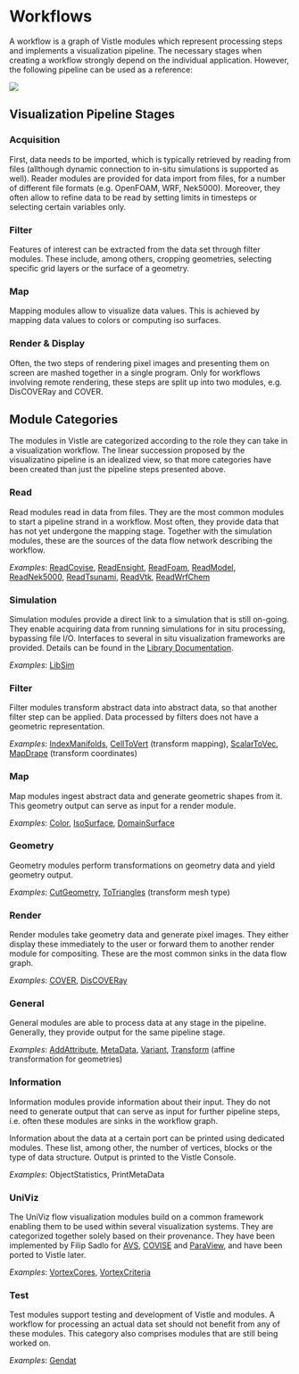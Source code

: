 # Workflows
A workflow is a graph of Vistle modules which represent processing steps and implements a visualization pipeline. The necessary stages when creating a workflow strongly depend on the individual application. However, the following pipeline can be used as a reference:

![](workflow_pipeline.png)

## Visualization Pipeline Stages

### Acquisition
First, data needs to be imported, which is typically retrieved by reading from files (allthough dynamic connection to in-situ simulations is supported as well). Reader modules are provided for data import from files, for a number of different file formats (e.g. OpenFOAM, WRF, Nek5000). Moreover, they often allow to refine data to be read by setting limits in timesteps or selecting certain variables only.

### Filter
Features of interest can be extracted from the data set through filter modules. These include, among others, cropping geometries, selecting specific grid layers or the surface of a geometry.

### Map
Mapping modules allow to visualize data values. This is achieved by mapping data values to colors or computing iso surfaces.

### Render & Display
Often, the two steps of rendering pixel images and presenting them on screen are mashed together in a single program.
Only for workflows involving remote rendering, these steps are split up into two modules, e.g. DisCOVERay and COVER.


## Module Categories

The modules in Vistle are categorized according to the role they can take in a visualization workflow.
The linear succession proposed by the visualizatino pipeline is an idealized view, so that more categories have been created than just the pipeline steps presented above.

### Read

Read modules read in data from files.
They are the most common modules to start a pipeline strand in a workflow.
Most often, they provide data that has not yet undergone the mapping stage.
Together with the simulation modules, these are the sources of the data flow network describing the workflow.

*Examples*: [ReadCovise](../../modules/ReadCovise.md), [ReadEnsight](../../modules/ReadEnsight.md), [ReadFoam](../../modules/ReadFoam.md), [ReadModel](../../modules/ReadModel.md),   [ReadNek5000](../../modules/ReadNek5000.md),  [ReadTsunami](../../modules/ReadTsunami.md), [ReadVtk](../../modules/ReadVtk.md), [ReadWrfChem](../../modules/ReadWrfChem.md)

### Simulation

Simulation modules provide a direct link to a simulation that is still on-going. They enable acquiring data from running simulations for in situ processing, bypassing file I/O.
Interfaces to several in situ visualization frameworks are provided. Details can be found in the [Library Documentation](../../lib/libsim_link.md).

*Examples*: [LibSim](../../lib/libsim_link.md)

### Filter
Filter modules transform abstract data into abstract data, so that another filter step can be applied.
Data processed by filters does not have a geometric representation.

*Examples*: [IndexManifolds](../../modules/IndexManifolds.md), [CellToVert](../../modules/CellToVert.md) (transform mapping), [ScalarToVec](../../modules/ScalarToVec.md), [MapDrape](../../modules/MapDrape.md) (transform coordinates)


### Map
Map modules ingest abstract data and generate geometric shapes from it.
This geometry output can serve as input for a render module.

*Examples*: [Color](../../modules/Color.md), [IsoSurface](../../modules/IsoSurface.md), [DomainSurface](../../modules/DomainSurface.md)

### Geometry

Geometry modules perform transformations on geometry data and yield geometry output.

*Examples*: [CutGeometry](../../modules/CutGeometry.md), [ToTriangles](../../modules/ToTriangles.md) (transform mesh type)

### Render

Render modules take geometry data and generate pixel images.
They either display these immediately to the user or forward them to another render module for compositing.
These are the most common sinks in the data flow graph.

*Examples*: [COVER](../../modules/COVER.md), [DisCOVERay](../../modules/DisCOVERay.md)

### General
General modules are able to process data at any stage in the pipeline.
Generally, they provide output for the same pipeline stage.

*Examples*: [AddAttribute](../../modules/AddAttribute.md), [MetaData](../../modules/MetaData.md), [Variant](../../Variant.md),  [Transform](../../modules/Transform.md) (affine transformation for geometries)

### Information
Information modules provide information about their input.
They do not need to generate output that can serve as input for further pipeline steps,
i.e. often these modules are sinks in the workflow graph.

Information about the data at a certain port can be printed using dedicated modules. These list, among other, the number of vertices, blocks or the type of data structure. Output is printed to the Vistle Console.

*Examples*: ObjectStatistics, PrintMetaData


### UniViz

The UniViz flow visualization modules build on a common framework
enabling them to be used within several visualization systems.
They are categorized together solely based on their provenance.
They have been implemented by Filip Sadlo for [AVS](https://www.avs.com/avs-express/), [COVISE](https://www.hlrs.de/covise) and [ParaView](https://www.paraview.org),
and have been ported to Vistle later.

*Examples*: [VortexCores](../../modules/VortexCores.md), [VortexCriteria](../../modules/VortexCriteria.md)

### Test
Test modules support testing and development of Vistle and modules.
A workflow for processing an actual data set should not benefit from any of these modules.
This category also comprises modules that are still being worked on.

*Examples*: [Gendat](../../modules/Gendat.md)
